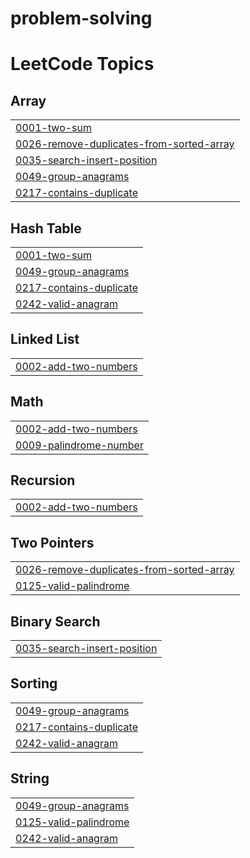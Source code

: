 # problem-solving
<!---LeetCode Topics Start-->
# LeetCode Topics
## Array
|  |
| ------- |
| [0001-two-sum](https://github.com/islamelaila/problem-solving/tree/master/0001-two-sum) |
| [0026-remove-duplicates-from-sorted-array](https://github.com/islamelaila/problem-solving/tree/master/0026-remove-duplicates-from-sorted-array) |
| [0035-search-insert-position](https://github.com/islamelaila/problem-solving/tree/master/0035-search-insert-position) |
| [0049-group-anagrams](https://github.com/islamelaila/problem-solving/tree/master/0049-group-anagrams) |
| [0217-contains-duplicate](https://github.com/islamelaila/problem-solving/tree/master/0217-contains-duplicate) |
## Hash Table
|  |
| ------- |
| [0001-two-sum](https://github.com/islamelaila/problem-solving/tree/master/0001-two-sum) |
| [0049-group-anagrams](https://github.com/islamelaila/problem-solving/tree/master/0049-group-anagrams) |
| [0217-contains-duplicate](https://github.com/islamelaila/problem-solving/tree/master/0217-contains-duplicate) |
| [0242-valid-anagram](https://github.com/islamelaila/problem-solving/tree/master/0242-valid-anagram) |
## Linked List
|  |
| ------- |
| [0002-add-two-numbers](https://github.com/islamelaila/problem-solving/tree/master/0002-add-two-numbers) |
## Math
|  |
| ------- |
| [0002-add-two-numbers](https://github.com/islamelaila/problem-solving/tree/master/0002-add-two-numbers) |
| [0009-palindrome-number](https://github.com/islamelaila/problem-solving/tree/master/0009-palindrome-number) |
## Recursion
|  |
| ------- |
| [0002-add-two-numbers](https://github.com/islamelaila/problem-solving/tree/master/0002-add-two-numbers) |
## Two Pointers
|  |
| ------- |
| [0026-remove-duplicates-from-sorted-array](https://github.com/islamelaila/problem-solving/tree/master/0026-remove-duplicates-from-sorted-array) |
| [0125-valid-palindrome](https://github.com/islamelaila/problem-solving/tree/master/0125-valid-palindrome) |
## Binary Search
|  |
| ------- |
| [0035-search-insert-position](https://github.com/islamelaila/problem-solving/tree/master/0035-search-insert-position) |
## Sorting
|  |
| ------- |
| [0049-group-anagrams](https://github.com/islamelaila/problem-solving/tree/master/0049-group-anagrams) |
| [0217-contains-duplicate](https://github.com/islamelaila/problem-solving/tree/master/0217-contains-duplicate) |
| [0242-valid-anagram](https://github.com/islamelaila/problem-solving/tree/master/0242-valid-anagram) |
## String
|  |
| ------- |
| [0049-group-anagrams](https://github.com/islamelaila/problem-solving/tree/master/0049-group-anagrams) |
| [0125-valid-palindrome](https://github.com/islamelaila/problem-solving/tree/master/0125-valid-palindrome) |
| [0242-valid-anagram](https://github.com/islamelaila/problem-solving/tree/master/0242-valid-anagram) |
<!---LeetCode Topics End-->